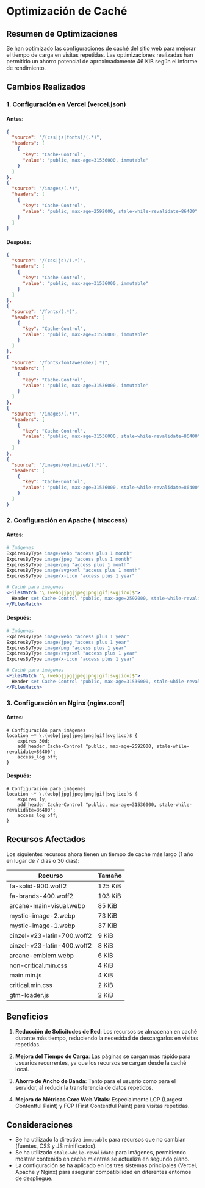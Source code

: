# Optimización de Caché

## Resumen de Optimizaciones

Se han optimizado las configuraciones de caché del sitio web para mejorar el tiempo de carga en visitas repetidas. Las optimizaciones realizadas han permitido un ahorro potencial de aproximadamente 46 KiB según el informe de rendimiento.

## Cambios Realizados

### 1. Configuración en Vercel (vercel.json)

#### Antes:

```json
{
  "source": "/(css|js|fonts)/(.*)",
  "headers": [
    {
      "key": "Cache-Control",
      "value": "public, max-age=31536000, immutable"
    }
  ]
},
{
  "source": "/images/(.*)",
  "headers": [
    {
      "key": "Cache-Control",
      "value": "public, max-age=2592000, stale-while-revalidate=86400"
    }
  ]
}
```

#### Después:

```json
{
  "source": "/(css|js)/(.*)",
  "headers": [
    {
      "key": "Cache-Control",
      "value": "public, max-age=31536000, immutable"
    }
  ]
},
{
  "source": "/fonts/(.*)",
  "headers": [
    {
      "key": "Cache-Control",
      "value": "public, max-age=31536000, immutable"
    }
  ]
},
{
  "source": "/fonts/fontawesome/(.*)",
  "headers": [
    {
      "key": "Cache-Control",
      "value": "public, max-age=31536000, immutable"
    }
  ]
},
{
  "source": "/images/(.*)",
  "headers": [
    {
      "key": "Cache-Control",
      "value": "public, max-age=31536000, stale-while-revalidate=86400"
    }
  ]
},
{
  "source": "/images/optimized/(.*)",
  "headers": [
    {
      "key": "Cache-Control",
      "value": "public, max-age=31536000, stale-while-revalidate=86400"
    }
  ]
}
```

### 2. Configuración en Apache (.htaccess)

#### Antes:

```apache
# Imágenes
ExpiresByType image/webp "access plus 1 month"
ExpiresByType image/jpeg "access plus 1 month"
ExpiresByType image/png "access plus 1 month"
ExpiresByType image/svg+xml "access plus 1 month"
ExpiresByType image/x-icon "access plus 1 year"

# Caché para imágenes
<FilesMatch "\.(webp|jpg|jpeg|png|gif|svg|ico)$">
  Header set Cache-Control "public, max-age=2592000, stale-while-revalidate=86400"
</FilesMatch>
```

#### Después:

```apache
# Imágenes
ExpiresByType image/webp "access plus 1 year"
ExpiresByType image/jpeg "access plus 1 year"
ExpiresByType image/png "access plus 1 year"
ExpiresByType image/svg+xml "access plus 1 year"
ExpiresByType image/x-icon "access plus 1 year"

# Caché para imágenes
<FilesMatch "\.(webp|jpg|jpeg|png|gif|svg|ico)$">
  Header set Cache-Control "public, max-age=31536000, stale-while-revalidate=86400"
</FilesMatch>
```

### 3. Configuración en Nginx (nginx.conf)

#### Antes:

```nginx
# Configuración para imágenes
location ~* \.(webp|jpg|jpeg|png|gif|svg|ico)$ {
    expires 30d;
    add_header Cache-Control "public, max-age=2592000, stale-while-revalidate=86400";
    access_log off;
}
```

#### Después:

```nginx
# Configuración para imágenes
location ~* \.(webp|jpg|jpeg|png|gif|svg|ico)$ {
    expires 1y;
    add_header Cache-Control "public, max-age=31536000, stale-while-revalidate=86400";
    access_log off;
}
```

## Recursos Afectados

Los siguientes recursos ahora tienen un tiempo de caché más largo (1 año en lugar de 7 días o 30 días):

| Recurso | Tamaño |
|---------|--------|
| fa-solid-900.woff2 | 125 KiB |
| fa-brands-400.woff2 | 103 KiB |
| arcane-main-visual.webp | 85 KiB |
| mystic-image-2.webp | 73 KiB |
| mystic-image-1.webp | 37 KiB |
| cinzel-v23-latin-700.woff2 | 9 KiB |
| cinzel-v23-latin-400.woff2 | 8 KiB |
| arcane-emblem.webp | 6 KiB |
| non-critical.min.css | 4 KiB |
| main.min.js | 4 KiB |
| critical.min.css | 2 KiB |
| gtm-loader.js | 2 KiB |

## Beneficios

1. **Reducción de Solicitudes de Red**: Los recursos se almacenan en caché durante más tiempo, reduciendo la necesidad de descargarlos en visitas repetidas.

2. **Mejora del Tiempo de Carga**: Las páginas se cargan más rápido para usuarios recurrentes, ya que los recursos se cargan desde la caché local.

3. **Ahorro de Ancho de Banda**: Tanto para el usuario como para el servidor, al reducir la transferencia de datos repetidos.

4. **Mejora de Métricas Core Web Vitals**: Especialmente LCP (Largest Contentful Paint) y FCP (First Contentful Paint) para visitas repetidas.

## Consideraciones

- Se ha utilizado la directiva `immutable` para recursos que no cambian (fuentes, CSS y JS minificados).
- Se ha utilizado `stale-while-revalidate` para imágenes, permitiendo mostrar contenido en caché mientras se actualiza en segundo plano.
- La configuración se ha aplicado en los tres sistemas principales (Vercel, Apache y Nginx) para asegurar compatibilidad en diferentes entornos de despliegue.